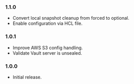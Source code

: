 ### 1.1.0
- Convert local snapshot cleanup from forced to optional.
- Enable configuration via HCL file.

### 1.0.1
- Improve AWS S3 config handling.
- Validate Vault server is unsealed.

### 1.0.0
- Initial release.
